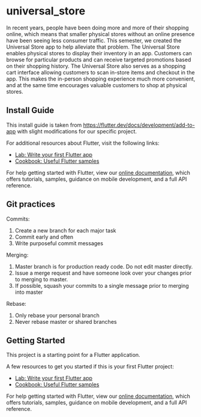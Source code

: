 # universal_store

In recent years, people have been doing more and more of their shopping online, which means that smaller physical stores without an online presence have been seeing less consumer traffic. This semester, we created the Universal Store app to help alleviate that problem. The Universal Store enables physical stores to display their inventory in an app. Customers can browse for particular products and can receive targeted promotions based on their shopping history. The Universal Store also serves as a shopping cart interface allowing customers to scan in-store items and checkout in the app. This makes the in-person shopping experience much more convenient, and at the same time encourages valuable customers to shop at physical stores.

## Install Guide

This install guide is taken from https://flutter.dev/docs/development/add-to-app with slight modifications for our specific project.

For additional resources about Flutter, visit the following links:

- [Lab: Write your first Flutter app](https://flutter.dev/docs/get-started/codelab)
- [Cookbook: Useful Flutter samples](https://flutter.dev/docs/cookbook)

For help getting started with Flutter, view our
[online documentation](https://flutter.dev/docs), which offers tutorials,
samples, guidance on mobile development, and a full API reference.

## Git practices

Commits:
1. Create a new branch for each major task
2. Commit early and often
3. Write purposeful commit messages

Merging:
1. Master branch is for production ready code. Do not edit master directly. 
2. Issue a merge request and have someone look over your changes prior to merging to master.
3. If possible, squash your commits to a single message prior to merging into master

Rebase:
1. Only rebase your personal branch
2. Never rebase master or shared branches


## Getting Started

This project is a starting point for a Flutter application.

A few resources to get you started if this is your first Flutter project:

- [Lab: Write your first Flutter app](https://flutter.dev/docs/get-started/codelab)
- [Cookbook: Useful Flutter samples](https://flutter.dev/docs/cookbook)

For help getting started with Flutter, view our
[online documentation](https://flutter.dev/docs), which offers tutorials,
samples, guidance on mobile development, and a full API reference.
